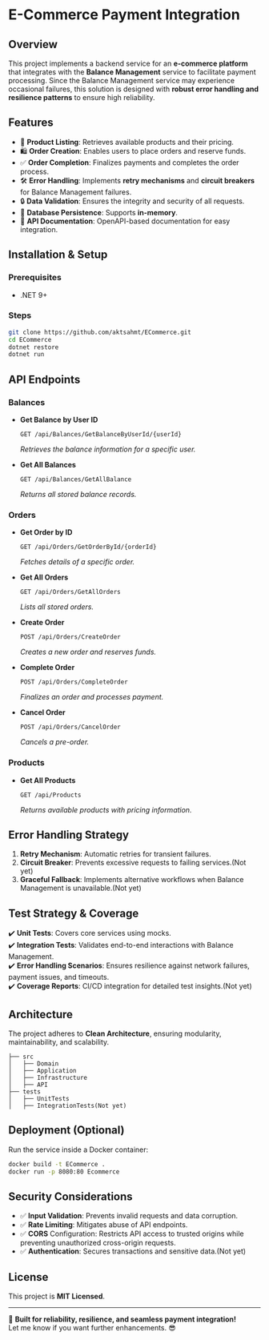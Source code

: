 # E-Commerce Payment Integration

## Overview

This project implements a backend service for an **e-commerce platform** that integrates with the **Balance Management** service to facilitate payment processing. Since the Balance Management service may experience occasional failures, this solution is designed with **robust error handling and resilience patterns** to ensure high reliability.

## Features

- 📌 **Product Listing**: Retrieves available products and their pricing.
- 🛍 **Order Creation**: Enables users to place orders and reserve funds.
- ✅ **Order Completion**: Finalizes payments and completes the order process.
- 🛠 **Error Handling**: Implements **retry mechanisms** and **circuit breakers** for Balance Management failures.
- 🔒 **Data Validation**: Ensures the integrity and security of all requests.
- 💾 **Database Persistence**: Supports **in-memory**.
- 📜 **API Documentation**: OpenAPI-based documentation for easy integration.

## Installation & Setup

### Prerequisites
- .NET 9+

### Steps

```sh
git clone https://github.com/aktsahmt/ECommerce.git
cd ECommerce
dotnet restore
dotnet run
```

## API Endpoints

### **Balances**
- **Get Balance by User ID**  
  ```http
  GET /api/Balances/GetBalanceByUserId/{userId}
  ```
  *Retrieves the balance information for a specific user.*

- **Get All Balances**  
  ```http
  GET /api/Balances/GetAllBalance
  ```
  *Returns all stored balance records.*

### **Orders**
- **Get Order by ID**  
  ```http
  GET /api/Orders/GetOrderById/{orderId}
  ```
  *Fetches details of a specific order.*

- **Get All Orders**  
  ```http
  GET /api/Orders/GetAllOrders
  ```
  *Lists all stored orders.*

- **Create Order**  
  ```http
  POST /api/Orders/CreateOrder
  ```
  *Creates a new order and reserves funds.*

- **Complete Order**  
  ```http
  POST /api/Orders/CompleteOrder
  ```
  *Finalizes an order and processes payment.*

- **Cancel Order**  
  ```http
  POST /api/Orders/CancelOrder
  ```
  *Cancels a pre-order.*

### **Products**
- **Get All Products**  
  ```http
  GET /api/Products
  ```
  *Returns available products with pricing information.*

## Error Handling Strategy

1. **Retry Mechanism**: Automatic retries for transient failures.
2. **Circuit Breaker**: Prevents excessive requests to failing services.(Not yet)
3. **Graceful Fallback**: Implements alternative workflows when Balance Management is unavailable.(Not yet)

## Test Strategy & Coverage

✔️ **Unit Tests**: Covers core services using mocks.  
✔️ **Integration Tests**: Validates end-to-end interactions with Balance Management.  
✔️ **Error Handling Scenarios**: Ensures resilience against network failures, payment issues, and timeouts.  
✔️ **Coverage Reports**: CI/CD integration for detailed test insights.(Not yet)

## Architecture

The project adheres to **Clean Architecture**, ensuring modularity, maintainability, and scalability.

```
├── src
│   ├── Domain
│   ├── Application
│   ├── Infrastructure
│   ├── API
├── tests
│   ├── UnitTests
│   ├── IntegrationTests(Not yet)
```

## Deployment (Optional)

Run the service inside a Docker container:

```sh
docker build -t ECommerce .
docker run -p 8080:80 Ecommerce
```

## Security Considerations

- ✅ **Input Validation**: Prevents invalid requests and data corruption.
- ✅ **Rate Limiting**: Mitigates abuse of API endpoints.
- ✅ **CORS** Configuration: Restricts API access to trusted origins while preventing unauthorized cross-origin requests.
- ✅ **Authentication**: Secures transactions and sensitive data.(Not yet)


## License

This project is **MIT Licensed**.

---

🚀 **Built for reliability, resilience, and seamless payment integration!**  
Let me know if you want further enhancements. 😎
